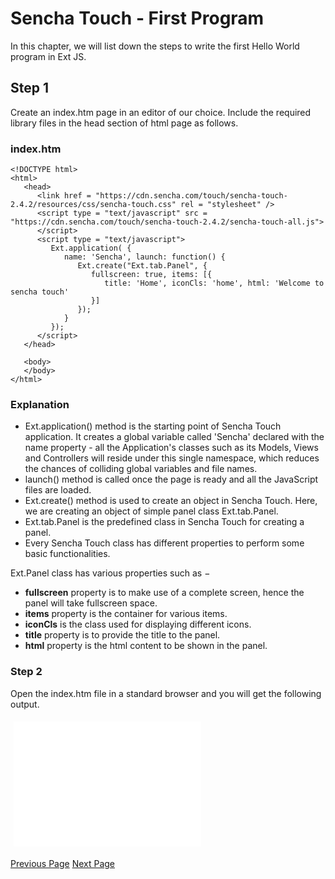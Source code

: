 # Sencha Touch - First Program
In this chapter, we will list down the steps to write the first Hello World program in Ext JS.

## Step 1
Create an index.htm page in an editor of our choice. Include the required library files in the head section of html page as follows.

### index.htm
```
<!DOCTYPE html>
<html>
   <head>
      <link href = "https://cdn.sencha.com/touch/sencha-touch-2.4.2/resources/css/sencha-touch.css" rel = "stylesheet" />
      <script type = "text/javascript" src = "https://cdn.sencha.com/touch/sencha-touch-2.4.2/sencha-touch-all.js">
      </script>
      <script type = "text/javascript">
         Ext.application( {
            name: 'Sencha', launch: function() {
               Ext.create("Ext.tab.Panel", {
                  fullscreen: true, items: [{
                     title: 'Home', iconCls: 'home', html: 'Welcome to sencha touch'
                  }]
               });
            }
         });
      </script>
   </head>
   
   <body>
   </body>
</html>
```
### Explanation
   * Ext.application() method is the starting point of Sencha Touch application. It creates a global variable called 'Sencha' declared with the name property - all the Application's classes such as its Models, Views and Controllers will reside under this single namespace, which reduces the chances of colliding global variables and file names.
   * launch() method is called once the page is ready and all the JavaScript files are loaded.
   * Ext.create() method is used to create an object in Sencha Touch. Here, we are creating an object of simple panel class Ext.tab.Panel.
   * Ext.tab.Panel is the predefined class in Sencha Touch for creating a panel.
   * Every Sencha Touch class has different properties to perform some basic functionalities.

Ext.Panel class has various properties such as −

   * **fullscreen** property is to make use of a complete screen, hence the panel will take fullscreen space.
   * **items** property is the container for various items.
   * **iconCls** is the class used for displaying different icons.
   * **title** property is to provide the title to the panel.
   * **html** property is the html content to be shown in the panel.

### Step 2
Open the index.htm file in a standard browser and you will get the following output.

<iframe style="margin:5px;" frameborder="0" scrolling="0" width="300px" height="200px" src="../sencha_touch/src/first_program.htm"></iframe>


[Previous Page](../sencha_touch/sencha_touch_mvc_explanation.md) [Next Page](../sencha_touch/sencha_touch_build_application.md) 
